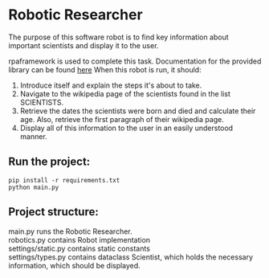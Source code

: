 # Robotic Researcher
The purpose of this software robot is to find key information about important scientists
and display it to the user.

rpaframework is used to complete this task. Documentation for the provided library can be found [here](https://rpaframework.org/#)
When this robot is run, it should:

1. Introduce itself and explain the steps it's about to take.
2. Navigate to the wikipedia page of the scientists found in the list SCIENTISTS.
3. Retrieve the dates the scientists were born and died and calculate their age. Also, 
    retrieve the first paragraph of their wikipedia page.
4. Display all of this information to the user in an easily understood manner. 

## Run the project: 
```commandline
pip install -r requirements.txt 
python main.py
```

## Project structure: 

main.py runs the Robotic Researcher. <br />
robotics.py contains Robot implementation <br />
settings/static.py contains static constants  <br />
settings/types.py contains dataclass Scientist, which holds the necessary information, which should be displayed. 
